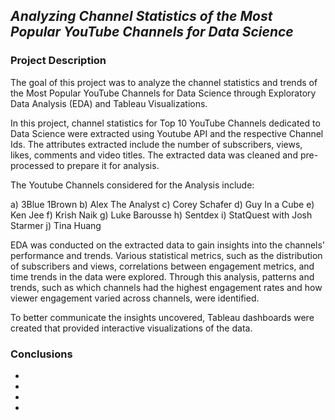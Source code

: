 ## _Analyzing Channel Statistics of the Most Popular YouTube Channels for Data Science_

### **Project Description**

The goal of this project was to analyze the channel statistics and trends of the Most Popular YouTube Channels for Data Science through Exploratory Data Analysis (EDA) and Tableau Visualizations. 

In this project, channel statistics for Top 10 YouTube Channels dedicated to Data Science were extracted using Youtube API and the respective Channel Ids. The attributes extracted include the number of subscribers, views, likes, comments and video titles. The extracted data was cleaned and pre-processed to prepare it for analysis.

The Youtube Channels considered for the Analysis include:

a) 3Blue 1Brown
b) Alex The Analyst
c) Corey Schafer
d) Guy In a Cube
e) Ken Jee
f) Krish Naik
g) Luke Barousse
h) Sentdex
i) StatQuest with Josh Starmer
j) Tina Huang

EDA was conducted on the extracted data to gain insights into the channels' performance and trends. Various statistical metrics, such as the distribution of subscribers and views, correlations between engagement metrics, and time trends in the data were explored. Through this analysis, patterns and trends, such as which channels had the highest engagement rates and how viewer engagement varied across channels, were identified.

To better communicate the insights uncovered, Tableau dashboards were created that provided interactive visualizations of the data.


### **Conclusions**

*

*

*

*

